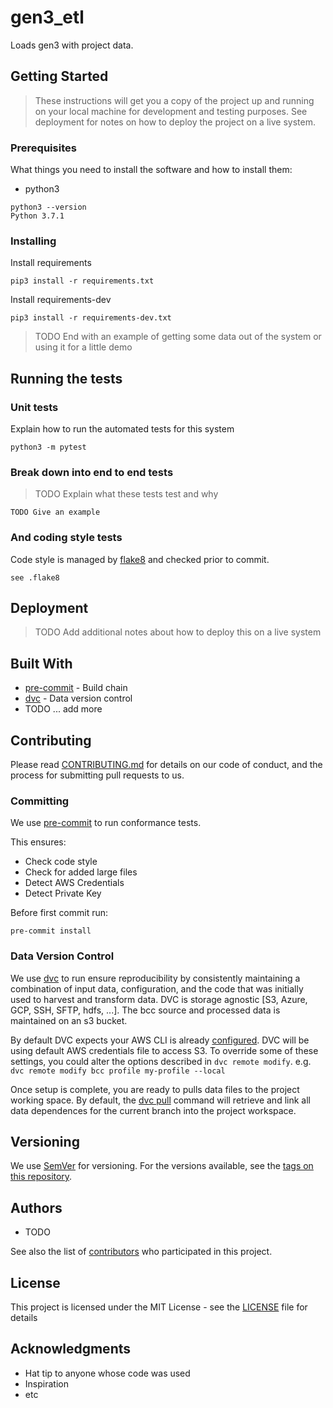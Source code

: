 # gen3_etl
Loads gen3 with project data.


## Getting Started

> These instructions will get you a copy of the project up and running on your local machine for development and testing purposes. See deployment for notes on how to deploy the project on a live system.

### Prerequisites

What things you need to install the software and how to install them:

* python3

```
python3 --version
Python 3.7.1
```

### Installing

Install requirements

```
pip3 install -r requirements.txt
```

Install requirements-dev

```
pip3 install -r requirements-dev.txt
```


> TODO End with an example of getting some data out of the system or using it for a little demo

## Running the tests

### Unit tests

Explain how to run the automated tests for this system

```
python3 -m pytest
```


### Break down into end to end tests

> TODO Explain what these tests test and why

```
TODO Give an example
```

### And coding style tests

Code style is managed by [flake8](https://github.com/PyCQA/flake8) and checked prior to commit.

```
see .flake8

```

## Deployment

> TODO Add additional notes about how to deploy this on a live system

## Built With

* [pre-commit](https://pre-commit.com) - Build chain
* [dvc](https://dvc.org) - Data version control
* TODO ... add more

## Contributing

Please read [CONTRIBUTING.md](CONTRIBUTING.md) for details on our code of conduct, and the process for submitting pull requests to us.

### Committing

We use [pre-commit](https://pre-commit.com/#usage) to run conformance tests.

This ensures:

* Check code style
* Check for added large files
* Detect AWS Credentials
* Detect Private Key

Before first commit run:

```
pre-commit install
```

### Data Version Control

We use [dvc](https://dvc.org) to run ensure reproducibility by consistently maintaining a combination of input data, configuration, and the code that was initially used to harvest and transform data.  DVC is storage agnostic [S3, Azure, GCP, SSH, SFTP, hdfs, ...].  The bcc source and processed data is maintained on an s3 bucket.

By default DVC expects your AWS CLI is already [configured](https://docs.aws.amazon.com/cli/latest/userguide/cli-chap-configure.html). DVC will be using default AWS credentials file to access S3. To override some of these settings, you could alter the options described in `dvc remote modify`. e.g. `dvc remote modify bcc profile my-profile --local`

Once setup is complete, you are ready to pulls data files to the project working space. By default, the [dvc pull](https://dvc.org/doc/commands-reference/pull) command will retrieve and link all data dependences for the current branch into the project workspace.



## Versioning

We use [SemVer](http://semver.org/) for versioning. For the versions available, see the [tags on this repository](https://github.com/cancervariants/bcc/tags).

## Authors

* TODO

See also the list of [contributors](https://github.com/cancervariants/bcc/contributors) who participated in this project.

## License

This project is licensed under the MIT License - see the [LICENSE](LICENSE) file for details

## Acknowledgments

* Hat tip to anyone whose code was used
* Inspiration
* etc
